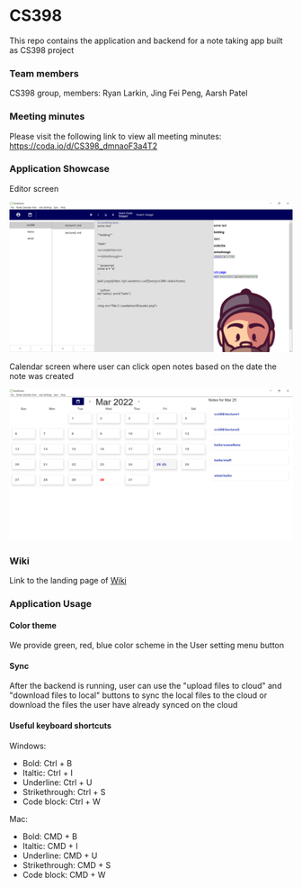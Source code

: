 # CS398

This repo contains the application and backend for a note taking app built as CS398 project


### Team members

CS398 group, members: Ryan Larkin, Jing Fei Peng, Aarsh Patel


### Meeting minutes
Please visit the following link to view all meeting minutes:
https://coda.io/d/CS398_dmnaoF3a4T2


### Application Showcase

Editor screen

<img src="main_UI_screenshot.png">

Calendar screen where user can click open notes based on the date the note was created

<img src="calendar_UI_screenshot.png">


### Wiki

Link to the landing page of [Wiki](https://git.uwaterloo.ca/jf2peng/cs398/-/wikis/home)

### Application Usage

#### Color theme

We provide green, red, blue color scheme in the User setting menu button

#### Sync

After the backend is running, user can use the "upload files to cloud" and "download files to local" buttons to sync the local files to the cloud or download the files the user have already synced on the cloud

#### Useful keyboard shortcuts

Windows:

- Bold: Ctrl + B
- Italtic: Ctrl + I
- Underline: Ctrl + U
- Strikethrough: Ctrl + S
- Code block: Ctrl + W


Mac:

- Bold: CMD + B
- Italtic: CMD + I
- Underline: CMD + U
- Strikethrough: CMD + S
- Code block: CMD + W